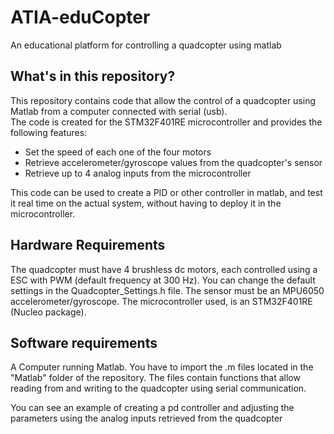 # ATIA-eduCopter
An educational platform for controlling a quadcopter using matlab

## What's in this repository? ##
This repository contains code that allow the control of a quadcopter using Matlab from a computer connected with serial (usb).  
The code is created for the STM32F401RE microcontroller and provides the following features:

* Set the speed of each one of the four motors
* Retrieve accelerometer/gyroscope values from the quadcopter's sensor
* Retrieve up to 4 analog inputs from the microcontroller

This code can be used to create a PID or other controller in matlab, and test it real time on the actual system, without
having to deploy it in the microcontroller.

## Hardware Requirements ##

The quadcopter must have 4 brushless dc motors, each controlled using a ESC with PWM (default frequency at 300 Hz). You can change 
the default settings in the Quadcopter_Settings.h file. The sensor must be an MPU6050 accelerometer/gyroscope. The microcontroller 
used, is an STM32F401RE (Nucleo package).

## Software requirements ##

A Computer running Matlab. You have to import the .m files located in the "Matlab" folder of the repository. The files contain functions
that allow reading from and writing to the quadcopter using serial communication.

You can see an example of creating a pd controller and adjusting the parameters using the analog inputs retrieved from the quadcopter

